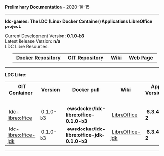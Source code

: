 
__Preliminary Documentation__ - 2020-10-15
____  
__ldc-games: The LDC (Linux Docker Container) Applications LibreOffice project.__  

Current Development Version: __0.1.0-b3__  
Latest Release Version: __n/a__  
LDC Libre Resources:  

<ul>
  <table>
    <tr>
      <td>&nbsp;<a href="https://hub.docker.com/repository/docker/ewsdocker/ldc-libre"><b>Docker Repository</b></a>&nbsp;</td>
      <td>&nbsp;<a href="https://github.com/ewsdocker/ldc-applications/libre"><b>GIT Repository</b></a>&nbsp;</td>
      <td>&nbsp;<a href="https://github.com/ewsdocker/ldc-applications/wiki/LibreOffice.md"><b>Wiki</b></a>&nbsp;</td>
      <td>&nbsp;<a href="https://ewsdocker.github.io/ldc-applications/ldc-libre.html"><b>Web Page</b></a>&nbsp;</td>
    </tr>
  </table>
</ul>

____  

__LDC Libre:__  

<table border=0>
  <tr>
    <th>&nbsp;GIT Container&nbsp;</th>
    <th>&nbsp;Version&nbsp;</th>
    <th>&nbsp;Docker pull&nbsp;</th>
    <th>&nbsp;Wiki&nbsp;</th>
    <th>&nbsp;App Version&nbsp;</th>
  </tr>
  <tr>
    <td colspan=5>&nbsp;</td>
  </tr>
  <tr>
    <td>&nbsp;<a href="https://ewsdocker.github.io/ldc-applications/libre/office.html">ldc-libre:office</a>&nbsp;</td>
    <td>&nbsp;0.1.0-b3&nbsp;</td>
    <td>&nbsp;<b>ewsdocker/ldc-libre:office-0.1.0-b3</b>&nbsp;</td>
    <td>&nbsp;<a href="https://github.com/ewsdocker/ldc-applications/wiki/libre/LibreOffice.md">LibreOffice</a>&nbsp;</td>
    <td>&nbsp;<b>6.3.4-2</b>&nbsp;</td>
  </tr>
  <tr>
    <td>&nbsp;<a href="https://ewsdocker.github.io/ldc-applications/libre/office-jdk.html">ldc-libre:office-jdk</a>&nbsp;</td>
    <td>&nbsp;0.1.0-b3&nbsp;</td>
    <td>&nbsp;<b>ewsdocker/ldc-libre:office-jdk-0.1.0-b3</b>&nbsp;</td>
    <td>&nbsp;<a href="https://github.com/ewsdocker/ldc-applications/wiki/libre/LibreOffice-jdk.md">LibreOffice-jdk</a>&nbsp;</td>
    <td>&nbsp;<b>6.3.4-2</b>&nbsp;</td>
  </tr>
</table>

____  


